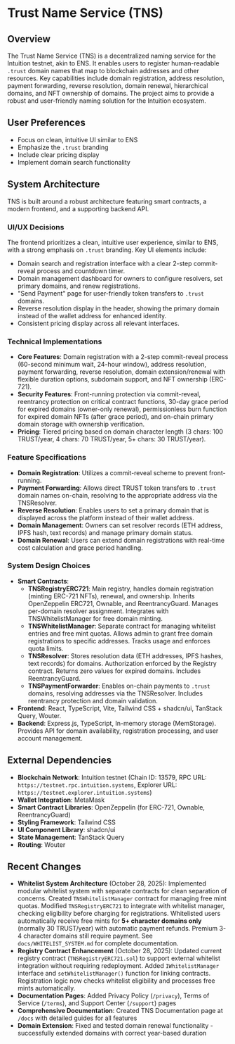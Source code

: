 # Trust Name Service (TNS)

## Overview
The Trust Name Service (TNS) is a decentralized naming service for the Intuition testnet, akin to ENS. It enables users to register human-readable `.trust` domain names that map to blockchain addresses and other resources. Key capabilities include domain registration, address resolution, payment forwarding, reverse resolution, domain renewal, hierarchical domains, and NFT ownership of domains. The project aims to provide a robust and user-friendly naming solution for the Intuition ecosystem.

## User Preferences
- Focus on clean, intuitive UI similar to ENS
- Emphasize the `.trust` branding
- Include clear pricing display
- Implement domain search functionality

## System Architecture
TNS is built around a robust architecture featuring smart contracts, a modern frontend, and a supporting backend API.

### UI/UX Decisions
The frontend prioritizes a clean, intuitive user experience, similar to ENS, with a strong emphasis on `.trust` branding. Key UI elements include:
- Domain search and registration interface with a clear 2-step commit-reveal process and countdown timer.
- Domain management dashboard for owners to configure resolvers, set primary domains, and renew registrations.
- "Send Payment" page for user-friendly token transfers to `.trust` domains.
- Reverse resolution display in the header, showing the primary domain instead of the wallet address for enhanced identity.
- Consistent pricing display across all relevant interfaces.

### Technical Implementations
- **Core Features**: Domain registration with a 2-step commit-reveal process (60-second minimum wait, 24-hour window), address resolution, payment forwarding, reverse resolution, domain extension/renewal with flexible duration options, subdomain support, and NFT ownership (ERC-721).
- **Security Features**: Front-running protection via commit-reveal, reentrancy protection on critical contract functions, 30-day grace period for expired domains (owner-only renewal), permissionless burn function for expired domain NFTs (after grace period), and on-chain primary domain storage with ownership verification.
- **Pricing**: Tiered pricing based on domain character length (3 chars: 100 TRUST/year, 4 chars: 70 TRUST/year, 5+ chars: 30 TRUST/year).

### Feature Specifications
- **Domain Registration**: Utilizes a commit-reveal scheme to prevent front-running.
- **Payment Forwarding**: Allows direct TRUST token transfers to `.trust` domain names on-chain, resolving to the appropriate address via the TNSResolver.
- **Reverse Resolution**: Enables users to set a primary domain that is displayed across the platform instead of their wallet address.
- **Domain Management**: Owners can set resolver records (ETH address, IPFS hash, text records) and manage primary domain status.
- **Domain Renewal**: Users can extend domain registrations with real-time cost calculation and grace period handling.

### System Design Choices
- **Smart Contracts**:
    - **TNSRegistryERC721**: Main registry, handles domain registration (minting ERC-721 NFTs), renewal, and ownership. Inherits OpenZeppelin ERC721, Ownable, and ReentrancyGuard. Manages per-domain resolver assignment. Integrates with TNSWhitelistManager for free domain minting.
    - **TNSWhitelistManager**: Separate contract for managing whitelist entries and free mint quotas. Allows admin to grant free domain registrations to specific addresses. Tracks usage and enforces quota limits.
    - **TNSResolver**: Stores resolution data (ETH addresses, IPFS hashes, text records) for domains. Authorization enforced by the Registry contract. Returns zero values for expired domains. Includes ReentrancyGuard.
    - **TNSPaymentForwarder**: Enables on-chain payments to `.trust` domains, resolving addresses via the TNSResolver. Includes reentrancy protection and domain validation.
- **Frontend**: React, TypeScript, Vite, Tailwind CSS + shadcn/ui, TanStack Query, Wouter.
- **Backend**: Express.js, TypeScript, In-memory storage (MemStorage). Provides API for domain availability, registration processing, and user account management.

## External Dependencies
- **Blockchain Network**: Intuition testnet (Chain ID: 13579, RPC URL: `https://testnet.rpc.intuition.systems`, Explorer URL: `https://testnet.explorer.intuition.systems`)
- **Wallet Integration**: MetaMask
- **Smart Contract Libraries**: OpenZeppelin (for ERC-721, Ownable, ReentrancyGuard)
- **Styling Framework**: Tailwind CSS
- **UI Component Library**: shadcn/ui
- **State Management**: TanStack Query
- **Routing**: Wouter

## Recent Changes
- **Whitelist System Architecture** (October 28, 2025): Implemented modular whitelist system with separate contracts for clean separation of concerns. Created `TNSWhitelistManager` contract for managing free mint quotas. Modified `TNSRegistryERC721` to integrate with whitelist manager, checking eligibility before charging for registrations. Whitelisted users automatically receive free mints for **5+ character domains only** (normally 30 TRUST/year) with automatic payment refunds. Premium 3-4 character domains still require payment. See `docs/WHITELIST_SYSTEM.md` for complete documentation.
- **Registry Contract Enhancement** (October 28, 2025): Updated current registry contract (`TNSRegistryERC721.sol`) to support external whitelist integration without requiring redeployment. Added `IWhitelistManager` interface and `setWhitelistManager()` function for linking contracts. Registration logic now checks whitelist eligibility and processes free mints automatically.
- **Documentation Pages**: Added Privacy Policy (`/privacy`), Terms of Service (`/terms`), and Support Center (`/support`) pages
- **Comprehensive Documentation**: Created TNS Documentation page at `/docs` with detailed guides for all features
- **Domain Extension**: Fixed and tested domain renewal functionality - successfully extended domains with correct year-based duration